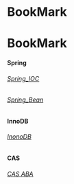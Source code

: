 # BookMark

# BookMark
#### Spring
###### [Spring_IOC](https://github.com/aryout/BookMark/blob/master/Spring_IOC.md)
###### [Spring_Bean](https://github.com/aryout/BookMark/blob/master/Spring_Bean.md)

#### InnoDB
###### [InonoDB]()

#### CAS
###### [CAS ABA]()